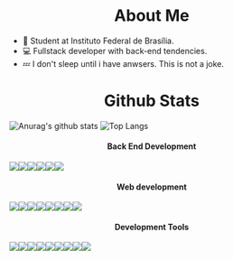 <h1 align="center"> About Me </h1>

- 📕 Student at Instituto Federal de Brasília.
- 💻 Fullstack developer with back-end tendencies.
- 💤 I don't sleep until i have anwsers. This is not a joke.

<h1 align="center"> Github Stats </h1>
  
  ![Anurag's github stats](https://github-readme-stats.vercel.app/api?username=eduardostarz&show_icons=true&theme=noctis_minimus&show=reviews,discussions_started,discussions_answered,prs_merged,prs_merged_percentage)
  ![Top Langs](https://github-readme-stats.vercel.app/api/top-langs/?username=eduardostarz&show_icons=true&theme=noctis_minimus&langs_count=10&layout=donut&hide=python,mcfunction)


<h4 align="center"> Back End Development </h4>  
<div style="display: flex; margin: 0 auto;">
  
  <img align="center" src="https://img.shields.io/badge/C-00599C?style=for-the-badge&logo=c&logoColor=white" />
  <img align="center" src="https://img.shields.io/badge/Rust-black?style=for-the-badge&logo=rust&logoColor=#E57324" />
  <img align="center" src="https://img.shields.io/badge/Python-FFD43B?style=for-the-badge&logo=python&logoColor=blue" />
  <img align="center" src="https://img.shields.io/badge/apache_maven-C71A36?style=for-the-badge&logo=apachemaven&logoColor=white" />
  <img align="center" src="https://img.shields.io/badge/gradle-02303A?style=for-the-badge&logo=gradle&logoColor=white" />
  <img align="center" src="https://img.shields.io/badge/Sqlite-003B57?style=for-the-badge&logo=sqlite&logoColor=white" />

</div>

<h4 align="center"> Web development </h4>

<div style="display: flex; margin: 0 auto;">

  <img align="center" src="https://img.shields.io/badge/HTML5-E34F26?style=for-the-badge&logo=html5&logoColor=white" />
  <img align="center" src="https://img.shields.io/badge/CSS3-1572B6?style=for-the-badge&logo=css3&logoColor=white" />
  <img align="center" src="https://img.shields.io/badge/JavaScript-323330?style=for-the-badge&logo=javascript&logoColor=F7DF1E" />
  <img align="center" src="https://img.shields.io/badge/jQuery-0769AD?style=for-the-badge&logo=jquery&logoColor=white" />
  <img align="center" src="https://img.shields.io/badge/Django-092E20?style=for-the-badge&logo=django&logoColor=green" />
  <img align="center" src="https://img.shields.io/badge/WebAssembly-654FF0?style=for-the-badge&logo=WebAssembly&logoColor=white" />
  <img align="center" src="https://img.shields.io/badge/Bulma-00D1B2?style=for-the-badge&logo=Bulma&logoColor=white" />
  <img align="center" src="https://img.shields.io/badge/%3C/%3E%20htmx-3D72D7?style=for-the-badge&logo=mysl&logoColor=white" />
  
</div>

<h4 align="center"> Development Tools </h4>

<div style="display: flex; margin: 0 auto;">
  
  <img align="center" src="https://img.shields.io/badge/GIT-E44C30?style=for-the-badge&logo=git&logoColor=white" />
  <img align="center" src="https://img.shields.io/badge/Figma-F24E1E?style=for-the-badge&logo=figma&logoColor=white" />
  <img align="center" src="https://img.shields.io/badge/Markdown-000000?style=for-the-badge&logo=markdown&logoColor=white" />
  <img align="center" src="https://img.shields.io/badge/Shell_Script-121011?style=for-the-badge&logo=gnu-bash&logoColor=white" />
  <img align="center" src="https://img.shields.io/badge/NeoVim-%2357A143.svg?&style=for-the-badge&logo=neovim&logoColor=white" />
  <img align="center" src="https://img.shields.io/badge/VSCode-0078D4?style=for-the-badge&logo=visual%20studio%20code&logoColor=white" />
  <img align="center" src="https://img.shields.io/badge/Arch_Linux-1793D1?style=for-the-badge&logo=arch-linux&logoColor=white" />
  <img align="center" src="https://img.shields.io/badge/powershell-5391FE?style=for-the-badge&logo=powershell&logoColor=white" />
  <img align="center" src="https://img.shields.io/badge/Google_chrome-4285F4?style=for-the-badge&logo=Google-chrome&logoColor=white" />

</div>
